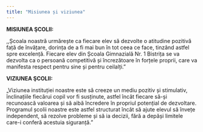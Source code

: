 ```yaml
---
title: "Misiunea și viziunea"
---
```


**MISIUNEA ŞCOLII:**

,,Școala noastră urmărește ca fiecare elev să dezvolte o atitudine pozitivă față de învățare, dorința de a fi mai bun în tot ceea ce face, tinzând astfel spre excelență. 
Fiecare elev din Școala Gimnazială Nr. 1 Bistrița se va dezvolta ca o persoană competitivă și încrezătoare în forțele proprii, care va manifesta respect pentru sine și pentru ceilalți.”


**VIZIUNEA ŞCOLII:** 

„Viziunea instituției noastre este să creeze un mediu pozitiv și stimulativ, înclinațiile fiecărui copil vor fi susținute, astfel încât fiecare să-și recunoască valoarea și să aibă încredere în propriul potențial de dezvoltare.
Programul școlii noastre este astfel structurat încât să ajute elevul să învețe independent, să rezolve probleme și să ia decizii, fără a depăși limitele care-i conferă acestuia siguranță.”
